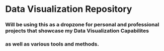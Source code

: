 # Data Visualization Repository
### Will be using this as a dropzone for personal and professional projects that showcase my Data Visualization Capabilites 
### as well as various tools and methods.
